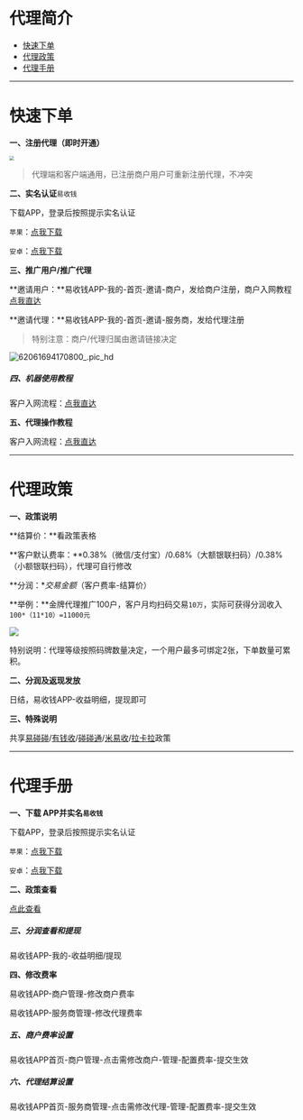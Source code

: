 # 代理简介

- [快速下单](#快速下单)
- [代理政策](#代理政策)
- [代理手册](#代理手册)

---

# 快速下单

**一、注册代理（即时开通）**

[<img src="https://cos.zjkmkj.com/media/2024/08/20/a4a98c2522f0173d190dfb334f7a3f7f-2.webp" style="zoom:50%;" />](https://ysq.yishoupiao.cn/share/#/stepOne?type=1&inviteCode=858610)

> 代理端和客户端通用，已注册商户用户可重新注册代理，不冲突

**二、实名认证**`易收钱`

下载APP，登录后按照提示实名认证

`苹果`：[点我下载](https://apps.apple.com/cn/app/%E6%98%93%E6%94%B6%E9%92%B1/id6446673484)

`安卓`：[点我下载](https://ysq.yishoupiao.cn/share/yishouqian.apk)

**三、推广用户/推广代理**

**邀请用户：**易收钱APP-我的-首页-邀请-商户，发给商户注册，商户入网教程[点我直达](tool/mys.md)

**邀请代理：**易收钱APP-我的-首页-邀请-服务商，发给代理注册

> 特别注意：商户/代理归属由邀请链接决定

![62061694170800_.pic_hd](https://cos.zjkmkj.com/media/2024/08/20/26bef4644f2b9d39a68e7bf1b0f8c372-2.webp)

##### 四、**机器使用教程**

客户入网流程：[点我直达](tool/ysq.md)

**五、代理操作教程**

客户入网流程：[点我直达](agent/ysq.md#代理手册)

---

# 代理政策

**一、政策说明**

**结算价：**看政策表格

**客户默认费率：**0.38%（微信/支付宝）/0.68%（大额银联扫码）/0.38%（小额银联扫码），代理可自行修改

**分润：**交易金额*（客户费率-结算价）

**举例：**金牌代理推广100户，客户月均扫码交易`10万`，实际可获得分润收入`100*（11*10）=11000元`

![](https://wiki.zjkm.xyz/media/202403021458692.jpg)

特别说明：代理等级按照码牌数量决定，一个用户最多可绑定2张，下单数量可累积。

**二、分润及返现发放**

日结，易收钱APP-收益明细，提现即可

**三、特殊说明**

共享[易碰碰](tool/ypp.md)/[有钱收](tool/yqs.md)/[碰碰通](tool/ppt.md)/[米易收](tool/mys.md)/[拉卡拉](tool/lkl.md)政策

---

# 代理手册

**一、下载 APP并实名`易收钱`**

下载APP，登录后按照提示实名认证

`苹果`：[点我下载](https://apps.apple.com/cn/app/%E6%98%93%E6%94%B6%E9%92%B1/id6446673484)

`安卓`：[点我下载](https://ysq.yishoupiao.cn/share/yishouqian.apk)

**二、政策查看**

[点此查看](#代理政策)

##### 三、分润查看和提现

易收钱APP-我的-收益明细/提现

**四、修改费率**

易收钱APP-商户管理-修改商户费率

易收钱APP-服务商管理-修改代理费率

##### 五、商户费率设置

易收钱APP首页-商户管理-点击需修改商户-管理-配置费率-提交生效

##### 六、代理结算设置

易收钱APP首页-服务商管理-点击需修改代理-管理-配置费率-提交生效

